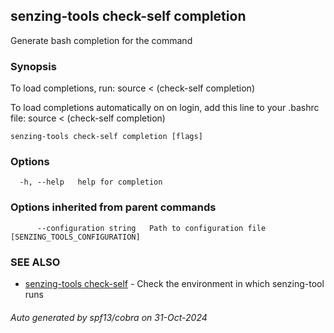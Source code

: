 ## senzing-tools check-self completion

Generate bash completion for the command

### Synopsis

To load completions, run:
source < (check-self completion)

To load completions automatically on on login, add this line to your .bashrc file:
source < (check-self completion)

```
senzing-tools check-self completion [flags]
```

### Options

```
  -h, --help   help for completion
```

### Options inherited from parent commands

```
      --configuration string   Path to configuration file [SENZING_TOOLS_CONFIGURATION]
```

### SEE ALSO

* [senzing-tools check-self](senzing-tools_check-self.md)  - Check the environment in which senzing-tool runs

###### Auto generated by spf13/cobra on 31-Oct-2024
